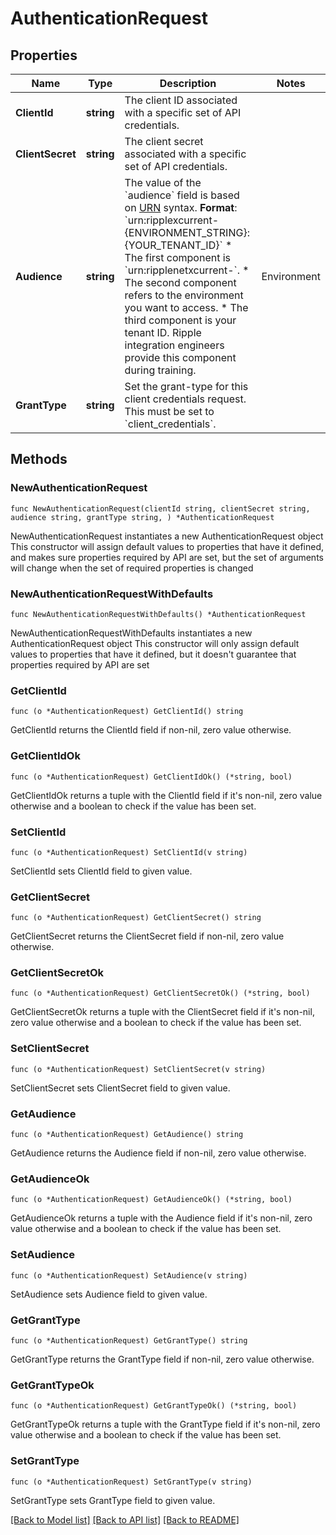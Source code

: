 # AuthenticationRequest

## Properties

Name | Type | Description | Notes
------------ | ------------- | ------------- | -------------
**ClientId** | **string** | The client ID associated with a specific set of API credentials. | 
**ClientSecret** | **string** | The client secret associated with a specific set of API credentials. | 
**Audience** | **string** | The value of the &#x60;audience&#x60; field is based on [URN](https://en.wikipedia.org/wiki/Uniform_Resource_Name) syntax.  **Format**: &#x60;urn:ripplexcurrent-{ENVIRONMENT_STRING}:{YOUR_TENANT_ID}&#x60;  * The first component is &#x60;urn:ripplenetxcurrent-&#x60;. * The second component refers to the environment you want to access. * The third component is your tenant ID. Ripple integration engineers provide this component during training.  | Environment | Environment string | Description | | --- | --- | --- | | Test | &#x60;test&#x60; | Test environment with simulated partners and simulated currency. | | Production | &#x60;prod&#x60; | Production environment for Ripple&#39;s internal services. |  **Example**: &#x60;urn:ripplexcurrent-test:{YOUR_TENANT_ID}&#x60;  | 
**GrantType** | **string** | Set the grant-type for this client credentials request. This must be set to &#x60;client_credentials&#x60;. | 

## Methods

### NewAuthenticationRequest

`func NewAuthenticationRequest(clientId string, clientSecret string, audience string, grantType string, ) *AuthenticationRequest`

NewAuthenticationRequest instantiates a new AuthenticationRequest object
This constructor will assign default values to properties that have it defined,
and makes sure properties required by API are set, but the set of arguments
will change when the set of required properties is changed

### NewAuthenticationRequestWithDefaults

`func NewAuthenticationRequestWithDefaults() *AuthenticationRequest`

NewAuthenticationRequestWithDefaults instantiates a new AuthenticationRequest object
This constructor will only assign default values to properties that have it defined,
but it doesn't guarantee that properties required by API are set

### GetClientId

`func (o *AuthenticationRequest) GetClientId() string`

GetClientId returns the ClientId field if non-nil, zero value otherwise.

### GetClientIdOk

`func (o *AuthenticationRequest) GetClientIdOk() (*string, bool)`

GetClientIdOk returns a tuple with the ClientId field if it's non-nil, zero value otherwise
and a boolean to check if the value has been set.

### SetClientId

`func (o *AuthenticationRequest) SetClientId(v string)`

SetClientId sets ClientId field to given value.


### GetClientSecret

`func (o *AuthenticationRequest) GetClientSecret() string`

GetClientSecret returns the ClientSecret field if non-nil, zero value otherwise.

### GetClientSecretOk

`func (o *AuthenticationRequest) GetClientSecretOk() (*string, bool)`

GetClientSecretOk returns a tuple with the ClientSecret field if it's non-nil, zero value otherwise
and a boolean to check if the value has been set.

### SetClientSecret

`func (o *AuthenticationRequest) SetClientSecret(v string)`

SetClientSecret sets ClientSecret field to given value.


### GetAudience

`func (o *AuthenticationRequest) GetAudience() string`

GetAudience returns the Audience field if non-nil, zero value otherwise.

### GetAudienceOk

`func (o *AuthenticationRequest) GetAudienceOk() (*string, bool)`

GetAudienceOk returns a tuple with the Audience field if it's non-nil, zero value otherwise
and a boolean to check if the value has been set.

### SetAudience

`func (o *AuthenticationRequest) SetAudience(v string)`

SetAudience sets Audience field to given value.


### GetGrantType

`func (o *AuthenticationRequest) GetGrantType() string`

GetGrantType returns the GrantType field if non-nil, zero value otherwise.

### GetGrantTypeOk

`func (o *AuthenticationRequest) GetGrantTypeOk() (*string, bool)`

GetGrantTypeOk returns a tuple with the GrantType field if it's non-nil, zero value otherwise
and a boolean to check if the value has been set.

### SetGrantType

`func (o *AuthenticationRequest) SetGrantType(v string)`

SetGrantType sets GrantType field to given value.



[[Back to Model list]](../README.md#documentation-for-models) [[Back to API list]](../README.md#documentation-for-api-endpoints) [[Back to README]](../README.md)


